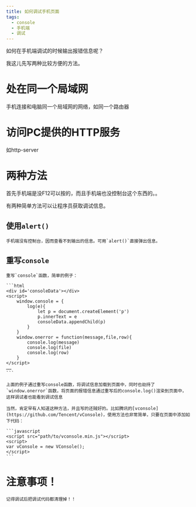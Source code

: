 ```yaml
---
title: 如何调试手机页面
tags:
  - console
  - 手机端
  - 调试
---
```


如何在手机端调试的时候输出报错信息呢？

我这儿先写两种比较方便的方法。
<!-- more -->

# 处在同一个局域网

手机连接和电脑同一个局域网的网络，如同一个路由器

# 访问PC提供的HTTP服务

如http-server

# 两种方法

首先手机端是没F12可以按的，而且手机端也没控制台这个东西的。。

有两种简单方法可以让程序员获取调试信息。

## 使用`alert()`
    
    手机端没有控制台，因而查看不到输出的信息。可用`alert()`直接弹出信息。

## 重写`console`

    重写`console`函数，简单的例子：

    ```html
    <div id='consoleData'></div>
    <script>
        window.console = {
            log(e){
                let p = document.createElement('p')
                p.innerText = e
                consoleData.appendChild(p)
            }
        }
        window.onerror = function(message,file,row){
            console.log(message)
            console.log(file)
            console.log(row)
        }
    </script>
    ……
    ```

    上面的例子通过重写console函数，将调试信息加载到页面中，同时也劫持了`window.onerror`函数，将页面的报错信息通过重写后的console.log()渲染到页面中，这样调试者也能看到调试信息

    当然，肯定早有人知道这种方法，并且写的还贼好的。比如腾讯的[vconsole](https://github.com/Tencent/vConsole)，使用方法也非常简单，只要在页面中添加如下代码：

    ```javascript
    <script src="path/to/vconsole.min.js"></script>
    <script>
    var vConsole = new VConsole();
    </script>
    ```

# 注意事项！

    记得调试后把调试代码都清理掉！！


